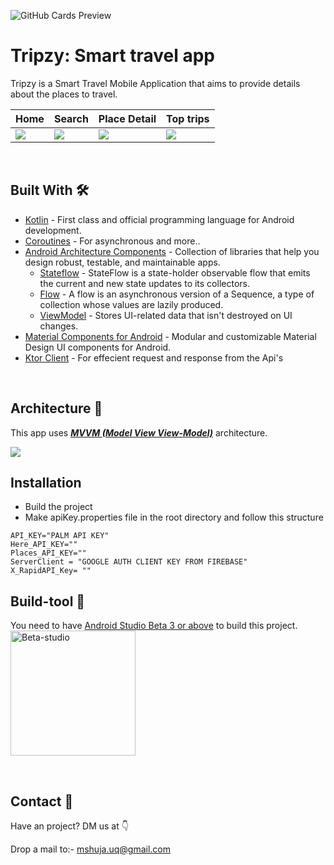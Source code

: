 ![GitHub Cards Preview](https://github.com/gh-shujauddin/Tripzy/assets/73093103/45329e04-95c7-4453-a004-9d153898ed28)

# Tripzy: Smart travel app

Tripzy is a Smart Travel Mobile Application that aims to provide details about the places to travel. 
<br />

Home | Search | Place Detail | Top trips
--- | --- | --- |--- 
![](https://github.com/gh-shujauddin/Tripzy/assets/73093103/175390c0-c8b0-4204-b201-c6e40f8d79fe)  | ![](https://github.com/gh-shujauddin/Tripzy/assets/73093103/aba10e1b-f8f5-477d-96a2-6593e20088c0) | ![](https://github.com/gh-shujauddin/Tripzy/assets/73093103/df0d2f5e-6ce3-4b4b-b14c-efb42dad14e7) | ![](https://github.com/gh-shujauddin/Tripzy/assets/73093103/aee467c3-b314-415f-b1fd-410a42878eee)

<br />

## Built With 🛠
- [Kotlin](https://kotlinlang.org/) - First class and official programming language for Android development.
- [Coroutines](https://kotlinlang.org/docs/reference/coroutines-overview.html) - For asynchronous and more..
- [Android Architecture Components](https://developer.android.com/topic/libraries/architecture) - Collection of libraries that help you design robust, testable, and maintainable apps.
  - [Stateflow](https://developer.android.com/kotlin/flow/stateflow-and-sharedflow) - StateFlow is a state-holder observable flow that emits the current and new state updates to its collectors. 
  - [Flow](https://kotlinlang.org/docs/reference/coroutines/flow.html) - A flow is an asynchronous version of a Sequence, a type of collection whose values are lazily produced.
  - [ViewModel](https://developer.android.com/topic/libraries/architecture/viewmodel) - Stores UI-related data that isn't destroyed on UI changes. 
- [Material Components for Android](https://github.com/material-components/material-components-android) - Modular and customizable Material Design UI components for Android.
- [Ktor Client](https://ktor.io/docs/getting-started-ktor-client.html) - For effecient request and response from the Api's
<!-- - [Figma](https://figma.com/) - Figma is a vector graphics editor and prototyping tool which is primarily web-based. -->

<br />

<!--
## Package Structure 📦
    
    com.qadri.tripzy # Root Package
    ├── di                  # Hilt DI Modules 
    ├── data                # For data handling.
    │   ├── chat            # Files for data transfer login using bluetooth
    |
    ├── presentation        # UI 
    │   ├── component       # All the UI Screens
    |   
    ├── domain              # All data clesses or extensible functions


<br />
-->

## Architecture 🗼
This app uses [***MVVM (Model View View-Model)***](https://developer.android.com/jetpack/docs/guide#recommended-app-arch) architecture.

![](https://github.com/TheCodeMonks/Notes-App/blob/master/screenshots/ANDROID%20ROOM%20DB%20DIAGRAM.jpg)

## Installation
- Build the project
- Make apiKey.properties file in the root directory and follow this structure
 ```
 API_KEY="PALM API KEY"
Here_API_KEY=""
Places_API_KEY=""
ServerClient = "GOOGLE AUTH CLIENT KEY FROM FIREBASE"
X_RapidAPI_Key= ""
 ```

## Build-tool 🧰
You need to have [Android Studio Beta 3 or above](https://developer.android.com/studio/preview) to build this project.
<br>
<img src="https://github.com/gh-shujauddin/Tripzy/assets/73093103/a056bee0-458c-4723-8614-a7ff94c50636" height="200" alt="Beta-studio"/>
<br>

<br>

## Contact 📩
Have an project? DM us at 👇

Drop a mail to:- mshuja.uq@gmail.com

<br>

<!-- ## Donation 💰
If this project help you reduce time to develop, you can give me a cup of coffee :) 

<a href="https://www.buymeacoffee.com/Li0hsl4" target="_blank"><img src="https://www.buymeacoffee.com/assets/img/custom_images/yellow_img.png" alt="Buy Me A Coffee" style="height: 41px !important;width: 174px !important;box-shadow: 0px 3px 2px 0px rgba(190, 190, 190, 0.5) !important;-webkit-box-shadow: 0px 3px 2px 0px rgba(190, 190, 190, 0.5) !important;" ></a>

<br>
-->
